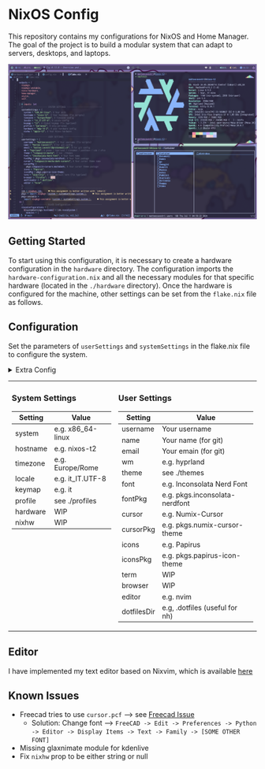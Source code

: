 # NixOS Config

This repository contains my configurations for NixOS and Home Manager. The goal of the project is to build a modular system that can adapt to servers, desktops, and laptops.

![Hyprland 1](https://raw.githubusercontent.com/matteocavestri/images/main/screenshots/hyprland-nixos-1.png?raw=true)

## Getting Started

To start using this configuration, it is necessary to create a hardware configuration in the `hardware` directory. The configuration imports the `hardware-configuration.nix` and all the necessary modules for that specific hardware (located in the `./hardware` directory). Once the hardware is configured for the machine, other settings can be set from the `flake.nix` file as follows.

## Configuration

Set the parameters of `userSettings` and `systemSettings` in the flake.nix file to configure the system.

<details><summary>Extra Config</summary>

- See [Desktop Environments](https://github.com/matteocavestri/nixos-config/blob/main/docs/desktop.md)
- See [Themes](https://github.com/matteocavestri/nixos-config/blob/main/docs/themes.md)
- See [Profiles](https://github.com/matteocavestri/nixos-config/blob/main/docs/profiles.md)

</details>

<table>
  <tr>
    <td valign="top">

### System Settings

| Setting  | Value             |
| -------- | ----------------- |
| system   | e.g. x86_64-linux |
| hostname | e.g. nixos-t2     |
| timezone | e.g. Europe/Rome  |
| locale   | e.g. it_IT.UTF-8  |
| keymap   | e.g. it           |
| profile  | see ./profiles    |
| hardware | WIP               |
| nixhw    | WIP               |

</td>
<td valign="top">

### User Settings

| Setting     | Value                          |
| ----------- | ------------------------------ |
| username    | Your username                  |
| name        | Your name (for git)            |
| email       | Your emain (for git)           |
| wm          | e.g. hyprland                  |
| theme       | see ./themes                   |
| font        | e.g. Inconsolata Nerd Font     |
| fontPkg     | e.g. pkgs.inconsolata-nerdfont |
| cursor      | e.g. Numix-Cursor              |
| cursorPkg   | e.g. pkgs.numix-cursor-theme   |
| icons       | e.g. Papirus                   |
| iconsPkg    | e.g. pkgs.papirus-icon-theme   |
| term        | WIP                            |
| browser     | WIP                            |
| editor      | e.g. nvim                      |
| dotfilesDir | e.g, .dotfiles (useful for nh) |

</td>

  </tr>
</table>

## Editor

I have implemented my text editor based on Nixvim, which is available [here](https://github.com/matteocavestri/nevica)

## Known Issues

- Freecad tries to use `cursor.pcf` --> see [Freecad Issue](https://github.com/FreeCAD/FreeCAD/issues/10514)
  - Solution: Change font --> `FreeCAD -> Edit -> Preferences -> Python -> Editor -> Display Items -> Text -> Family -> [SOME OTHER FONT]`
- Missing glaxnimate module for kdenlive
- Fix `nixhw` prop to be either string or null
